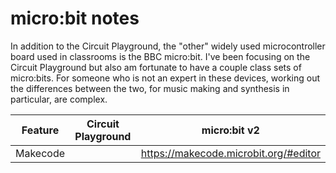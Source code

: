micro:bit notes
===============

In addition to the Circuit Playground, the "other" widely used microcontroller board used in classrooms is the BBC micro:bit.  I've been focusing on the Circuit Playground but also am fortunate to have a couple class sets of micro:bits.  For someone who is not an expert in these devices, working out the differences between the two, for music making and synthesis in particular, are complex.

| Feature            | Circuit Playground                     | micro:bit v2                           |
|--------------------|----------------------------------------|----------------------------------------|
| Makecode           |                                        | https://makecode.microbit.org/#editor  |

